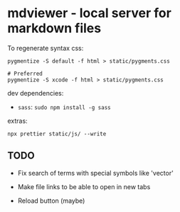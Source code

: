 # mdviewer - local server for markdown files

To regenerate syntax css:

```
pygmentize -S default -f html > static/pygments.css

# Preferred
pygmentize -S xcode -f html > static/pygments.css
```

dev dependencies:

- `sass`: `sudo npm install -g sass`

extras:

```
npx prettier static/js/ --write
```


## TODO

- Fix search of terms with special symbols like 'vector<int>'

- Make file links to be able to open in new tabs
- Reload button (maybe)

